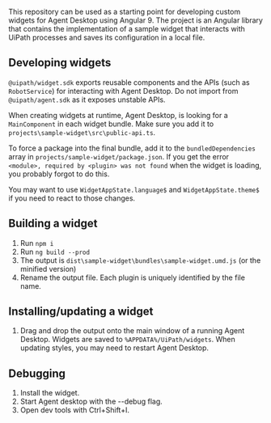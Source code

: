 This repository can be used as a starting point for developing custom widgets for Agent Desktop using Angular 9.
The project is an Angular library that contains the implementation of a sample widget that interacts with UiPath processes and saves its configuration in a local file.

## Developing widgets

`@uipath/widget.sdk` exports reusable components and the APIs (such as `RobotService`) for interacting with Agent Desktop. Do not import from `@uipath/agent.sdk` as it exposes unstable APIs.

When creating widgets at runtime, Agent Desktop, is looking for a `MainComponent` in each widget bundle. Make sure you add it to `projects\sample-widget\src\public-api.ts`.

To force a package into the final bundle, add it to the `bundledDependencies` array in `projects/sample-widget/package.json`. If you get the error `<module>, required by <plugin> was not found` when the widget is loading, you probably forgot to do this.

You may want to use `WidgetAppState.language$` and `WidgetAppState.theme$` if you need to react to those changes.

## Building a widget

1. Run `npm i`
2. Run `ng build --prod`
3. The output is `dist\sample-widget\bundles\sample-widget.umd.js` (or the minified version)
4. Rename the output file. Each plugin is uniquely identified by the file name.

## Installing/updating a widget

1. Drag and drop the output onto the main window of a running Agent Desktop. Widgets are saved to `%APPDATA%/UiPath/widgets`. When updating styles, you may need to restart Agent Desktop.

## Debugging

1. Install the widget.
1. Start Agent desktop with the --debug flag.
2. Open dev tools with Ctrl+Shift+I.
